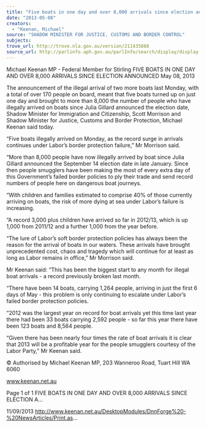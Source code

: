 ```yaml
---
title: "Five boats in one day and over 8,000 arrivals since election announced"
date: "2013-05-08"
creators:
  - "Keenan, Michael"
source: "SHADOW MINISTER FOR JUSTICE, CUSTOMS AND BORDER CONTROL"
subjects:
trove_url: http://trove.nla.gov.au/version/211435868
source_url: http://parlinfo.aph.gov.au/parlInfo/search/display/display.w3p;query=Id%3A%22media/pressrel/2719437%22
---
```


 Michael Keenan MP - Federal Member for  Stirling FIVE BOATS IN ONE DAY AND OVER 8,000  ARRIVALS SINCE ELECTION ANNOUNCED May 08, 2013

 The announcement of the illegal arrival of two more boats last Monday, with a total of over 170 people on board, meant that five boats turned up on just one day and brought to more than 8,000 the number of people who have illegally arrived on boats since Julia Gillard announced the election date, Shadow Minister for Immigration and Citizenship, Scott Morrison and Shadow Minister for Justice, Customs and Border Protection, Michael Keenan said today.

 “Five boats illegally arrived on Monday, as the record surge in arrivals continues under Labor’s border protection failure,”  Mr Morrison said.

 “More than 8,000 people have now illegally arrived by boat since Julia Gillard announced the September 14 election date in late January. Since then people smugglers have been making the most of every extra day of this Government’s failed  border policies to ply their trade and send record numbers of people here on dangerous boat journeys.

 “With children and families estimated to comprise 40% of those currently arriving on boats, the risk of more dying at sea under Labor’s failure is increasing.

 “A record 3,000 plus children have arrived so far in 2012/13, which is up 1,000 from 2011/12 and a further 1,000 from the year before.

 “The lure of Labor’s soft border protection policies has always been the reason for the arrival of boats in our waters. These arrivals have brought unprecedented cost, chaos and tragedy which will continue for at least as long as Labor remains in office,” Mr Morrison said.

 Mr Keenan said: “This has been the biggest start to any month for illegal boat arrivals - a record previously broken last  month.

 “There have been 14 boats, carrying 1,264 people, arriving in just the first 6 days of May - this problem is only continuing  to escalate under Labor’s failed border protection policies.

 “2012  was  the  largest  year  on  record  for  boat  arrivals  yet  this  time  last  year  there  had  been  33  boats  carrying  2,592 people - so far this year there have been 123 boats and 8,564 people.

 “Given there has been nearly four times the rate of boat arrivals it is clear that 2013 will be a profitable year for the people smugglers courtesy of the Labor Party,” Mr Keenan said.

 © Authorised by Michael Keenan MP, 203 Wanneroo Road, Tuart Hill WA 6060

 www.keenan.net.au

 Page 1 of 1 FIVE BOATS IN ONE DAY AND OVER 8,000 ARRIVALS SINCE ELECTION A...

 11/09/2013 http://www.keenan.net.au/DesktopModules/DnnForge%20-%20NewsArticles/Print.as...

